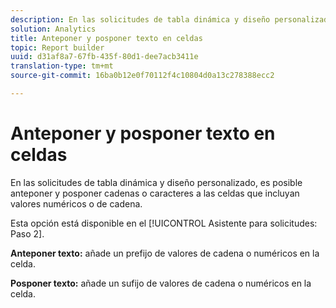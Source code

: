 ```yaml
---
description: En las solicitudes de tabla dinámica y diseño personalizado, es posible anteponer y posponer cadenas o caracteres a las celdas que incluyan valores numéricos o de cadena.
solution: Analytics
title: Anteponer y posponer texto en celdas
topic: Report builder
uuid: d31af8a7-67fb-435f-80d1-dee7acb3411e
translation-type: tm+mt
source-git-commit: 16ba0b12e0f70112f4c10804d0a13c278388ecc2

---
```



# Anteponer y posponer texto en celdas

En las solicitudes de tabla dinámica y diseño personalizado, es posible anteponer y posponer cadenas o caracteres a las celdas que incluyan valores numéricos o de cadena.

Esta opción está disponible en el [!UICONTROL Asistente para solicitudes: Paso 2].

**Anteponer texto:** añade un prefijo de valores de cadena o numéricos en la celda.

**Posponer texto:** añade un sufijo de valores de cadena o numéricos en la celda.
